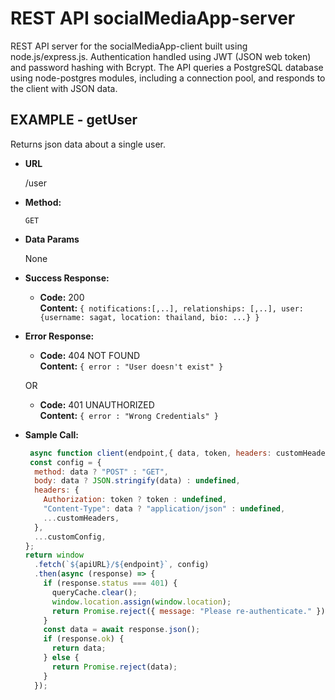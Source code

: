 # REST API socialMediaApp-server
REST API server for the socialMediaApp-client built using node.js/express.js. Authentication handled using JWT (JSON web token) and password hashing with Bcrypt. The API queries a PostgreSQL database using node-postgres modules, including a connection pool, and responds to the client with JSON data.

**EXAMPLE - getUser**
----
  Returns json data about a single user.

* **URL**

  /user

* **Method:**

  `GET`
 

* **Data Params**

  None

* **Success Response:**

  * **Code:** 200 <br />
    **Content:** `{ notifications:[,..], relationships: [,..], user:{username: sagat, location: thailand, bio: ...} }`
 
* **Error Response:**

  * **Code:** 404 NOT FOUND <br />
    **Content:** `{ error : "User doesn't exist" }`

  OR

  * **Code:** 401 UNAUTHORIZED <br />
    **Content:** `{ error : "Wrong Credentials" }`

* **Sample Call:**

  ```javascript
   async function client(endpoint,{ data, token, headers: customHeaders, ...customConfig } = {}) {
   const config = {
    method: data ? "POST" : "GET",
    body: data ? JSON.stringify(data) : undefined,
    headers: {
      Authorization: token ? token : undefined,
      "Content-Type": data ? "application/json" : undefined,
      ...customHeaders,
    },
    ...customConfig,
  };
  return window
    .fetch(`${apiURL}/${endpoint}`, config)
    .then(async (response) => {
      if (response.status === 401) {
        queryCache.clear();
        window.location.assign(window.location);
        return Promise.reject({ message: "Please re-authenticate." });
      }
      const data = await response.json();
      if (response.ok) {
        return data;
      } else {
        return Promise.reject(data);
      }
    });
